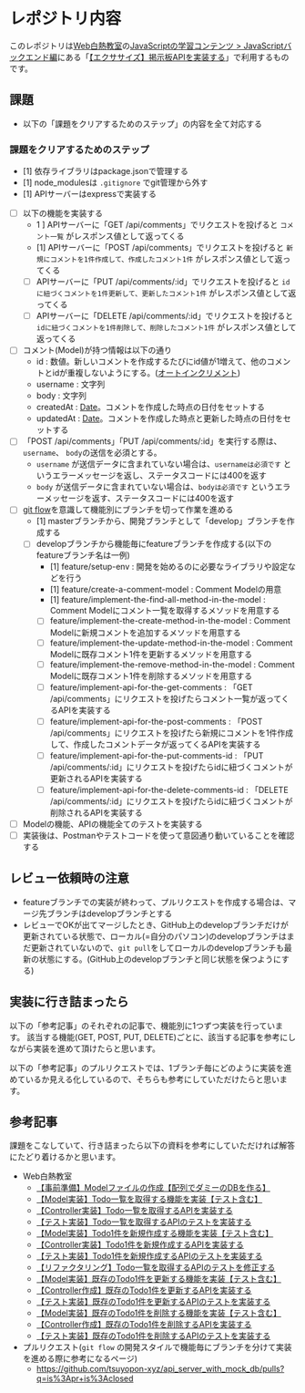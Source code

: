 # レポジトリ内容

このレポジトリは[Web白熱教室](https://tsuyopon.xyz/)の[JavaScriptの学習コンテンツ > JavaScriptバックエンド編](https://tsuyopon.xyz/learning-contents/web-dev/javascript/backend/)にある「[【エクササイズ】掲示板APIを実装する](https://tsuyopon.xyz/learning-contents/web-dev/javascript/backend/js-excercise-for-backend-7/)」で利用するものです。

## 課題

- 以下の「課題をクリアするためのステップ」の内容を全て対応する

### 課題をクリアするためのステップ

- [1] 依存ライブラリはpackage.jsonで管理する
- [1] node_modulesは `.gitignore` でgit管理から外す
- [1] APIサーバーはexpressで実装する
- [ ] 以下の機能を実装する
    - 1 ] APIサーバーに「GET /api/comments」でリクエストを投げると `コメント一覧` がレスポンス値として返ってくる
    - [1] APIサーバーに「POST /api/comments」でリクエストを投げると `新規にコメントを1件作成して、作成したコメント1件` がレスポンス値として返ってくる
    - [ ] APIサーバーに「PUT /api/comments/:id」でリクエストを投げると `idに紐づくコメントを1件更新して、更新したコメント1件` がレスポンス値として返ってくる
    - [ ] APIサーバーに「DELETE /api/comments/:id」でリクエストを投げると `idに紐づくコメントを1件削除して、削除したコメント1件` がレスポンス値として返ってくる
- [ ] コメント(Model)が持つ情報は以下の通り
    - id : 数値。新しいコメントを作成するたびにid値が1増えて、他のコメントとidが重複しないようにする。([オートインクリメント](https://qiita.com/sakuraya/items/0dd0bb4114e56f42556d))
    - username : 文字列
    - body : 文字列
    - createdAt : [Date](https://developer.mozilla.org/ja/docs/Web/JavaScript/Reference/Global_Objects/Date)。コメントを作成した時点の日付をセットする
    - updatedAt : [Date](https://developer.mozilla.org/ja/docs/Web/JavaScript/Reference/Global_Objects/Date)。コメントを作成した時点と更新した時点の日付をセットする
- [ ] 「POST /api/comments」「PUT /api/comments/:id」を実行する際は、`username`、 `body`の送信を必須とする。
    - `username` が送信データに含まれていない場合は、`usernameは必須です` というエラーメッセージを返し、ステータスコードには400を返す
    - `body` が送信データに含まれていない場合は、`bodyは必須です` というエラーメッセージを返す、ステータスコードには400を返す
- [ ] [git flow](https://qiita.com/KosukeSone/items/514dd24828b485c69a05)を意識して機能別にブランチを切って作業を進める
    - [1] masterブランチから、開発ブランチとして「develop」ブランチを作成する
    - [ ] developブランチから機能毎にfeatureブランチを作成する(以下のfeatureブランチ名は一例)
        - [1] feature/setup-env : 開発を始めるのに必要なライブラリや設定などを行う
        - [1] feature/create-a-comment-model : Comment Modelの用意
        - [1] feature/implement-the-find-all-method-in-the-model : Comment Modelにコメント一覧を取得するメソッドを用意する
        - [ ] feature/implement-the-create-method-in-the-model : Comment Modelに新規コメントを追加するメソッドを用意する
        - [ ] feature/implement-the-update-method-in-the-model : Comment Modelに既存コメント1件を更新するメソッドを用意する
        - [ ] feature/implement-the-remove-method-in-the-model : Comment Modelに既存コメント1件を削除するメソッドを用意する
        - [ ] feature/implement-api-for-the-get-comments :  「GET /api/comments」にリクエストを投げたらコメント一覧が返ってくるAPIを実装する
        - [ ] feature/implement-api-for-the-post-comments :  「POST /api/comments」にリクエストを投げたら新規にコメントを1件作成して、作成したコメントデータが返ってくるAPIを実装する
        - [ ] feature/implement-api-for-the-put-comments-id :  「PUT /api/comments/:id」にリクエストを投げたらidに紐づくコメントが更新されるAPIを実装する
        - [ ] feature/implement-api-for-the-delete-comments-id :  「DELETE /api/comments/:id」にリクエストを投げたらidに紐づくコメントが削除されるAPIを実装する
- [ ] Modelの機能、APIの機能全てのテストを実装する
- [ ] 実装後は、Postmanやテストコードを使って意図通り動いていることを確認する

## レビュー依頼時の注意

- featureブランチでの実装が終わって、プルリクエストを作成する場合は、マージ先ブランチはdevelopブランチとする
- レビューでOKが出てマージしたとき、GitHub上のdevelopブランチだけが更新されている状態で、ローカル(=自分のパソコン)のdevelopブランチはまだ更新されていないので、`git pull`をしてローカルのdevelopブランチも最新の状態にする。(GitHub上のdevelopブランチと同じ状態を保つようにする)


## 実装に行き詰まったら

以下の「参考記事」のそれぞれの記事で、機能別に1つずつ実装を行っています。
該当する機能(GET, POST, PUT, DELETE)ごとに、該当する記事を参考にしながら実装を進めて頂けたらと思います。

以下の「参考記事」のプルリクエストでは、1ブランチ毎にどのように実装を進めているか見える化しているので、そちらも参考にしていただけたらと思います。


## 参考記事

課題をこなしていて、行き詰まったら以下の資料を参考にしていただければ解答にたどり着けるかと思います。


- Web白熱教室
    - [【事前準備】Modelファイルの作成【配列でダミーのDBを作る】](https://tsuyopon.xyz/learning-contents/web-dev/javascript/backend/create-a-model-with-mock-db/)
    - [【Model実装】Todo一覧を取得する機能を実装【テスト含む】](https://tsuyopon.xyz/learning-contents/web-dev/javascript/backend/implement-the-find-all-method-in-a-model/)
    - [【Controller実装】Todo一覧を取得するAPIを実装する](https://tsuyopon.xyz/learning-contents/web-dev/javascript/backend/create-a-controller-and-router-and-implement-get-todos/)
    - [【テスト実装】Todo一覧を取得するAPIのテストを実装する](https://tsuyopon.xyz/learning-contents/web-dev/javascript/backend/create-a-test-file-for-the-get-todos-api/)
    - [【Model実装】Todo1件を新規作成する機能を実装【テスト含む】](https://tsuyopon.xyz/learning-contents/web-dev/javascript/backend/implement-the-create-method-in-a-model/)
    - [【Controller実装】Todo1件を新規作成するAPIを実装する](https://tsuyopon.xyz/learning-contents/web-dev/javascript/backend/implement-an-api-for-the-post-todo/)
    - [【テスト実装】Todo1件を新規作成するAPIのテストを実装する](https://tsuyopon.xyz/learning-contents/web-dev/javascript/backend/create-a-test-file-for-the-post-todos-api/)
    - [【リファクタリング】Todo一覧を取得するAPIのテストを修正する](https://tsuyopon.xyz/learning-contents/web-dev/javascript/backend/refactor-the-test-file-of-the-get-todos-api/)
    - [【Model実装】既存のTodo1件を更新する機能を実装【テスト含む】](https://tsuyopon.xyz/learning-contents/web-dev/javascript/backend/implement-the-update-method-in-a-model/)
    - [【Controller作成】既存のTodo1件を更新するAPIを実装する](https://tsuyopon.xyz/learning-contents/web-dev/javascript/backend/implement-an-api-for-the-put-todo/)
    - [【テスト実装】既存のTodo1件を更新するAPIのテストを実装する](https://tsuyopon.xyz/learning-contents/web-dev/javascript/backend/create-a-test-file-for-the-put-todos-id-api/)
    - [【Model実装】既存のTodo1件を削除する機能を実装【テスト含む】](https://tsuyopon.xyz/learning-contents/web-dev/javascript/backend/implement-the-remove-method-in-a-model/)
    - [【Controller作成】既存のTodo1件を削除するAPIを実装する](https://tsuyopon.xyz/learning-contents/web-dev/javascript/backend/implement-an-api-for-the-delete-todo/)
    - [【テスト実装】既存のTodo1件を削除するAPIのテストを実装する](https://tsuyopon.xyz/learning-contents/web-dev/javascript/backend/create-a-test-file-for-the-delete-todos-id-api/)
- プルリクエスト(`git flow` の開発スタイルで機能毎にブランチを分けて実装を進める際に参考になるページ)
    - https://github.com/tsuyopon-xyz/api_server_with_mock_db/pulls?q=is%3Apr+is%3Aclosed